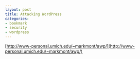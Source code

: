 ```yaml
---
layout: post
title: Attacking WordPress
categories:
- bookmark
- security
- wordpress
---
```


[http://www-personal.umich.edu/~markmont/awp/](http://www-personal.umich.edu/~markmont/awp/)
